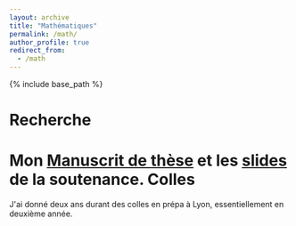 ```yaml
---
layout: archive
title: "Mathématiques"
permalink: /math/
author_profile: true
redirect_from:
  - /math
---
```


{% include base_path %}

Recherche
======

Mon [Manuscrit de thèse](https://strantien.github.io/files/manuscrit.pdf) et les [slides](https://strantien.github.io/files/slidesSoutenance.pdf) de la soutenance.
Colles
======
J'ai donné deux ans durant des colles en prépa à Lyon, essentiellement en deuxième année. 